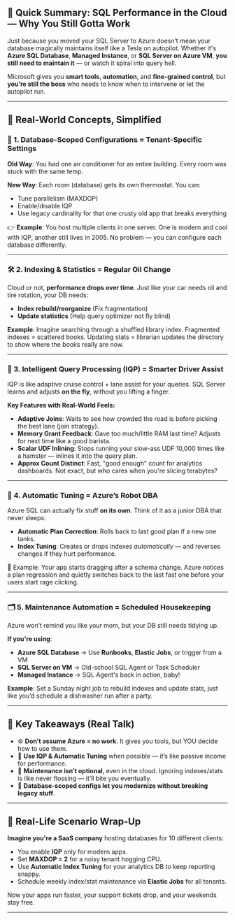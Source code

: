 ## 🚀 **Quick Summary: SQL Performance in the Cloud — Why You Still Gotta Work**

Just because you moved your SQL Server to Azure doesn’t mean your database magically maintains itself like a Tesla on autopilot. Whether it's **Azure SQL Database**, **Managed Instance**, or **SQL Server on Azure VM**, **you still need to maintain it** — or watch it spiral into query hell.

Microsoft gives you **smart tools**, **automation**, and **fine-grained control**, but **you’re still the boss** who needs to know when to intervene or let the autopilot run.

---

## 🔧 Real-World Concepts, Simplified

### 🏢 1. **Database-Scoped Configurations = Tenant-Specific Settings**

**Old Way**: You had one air conditioner for an entire building. Every room was stuck with the same temp.

**New Way**: Each room (database) gets its own thermostat. You can:

- Tune parallelism (MAXDOP)
- Enable/disable IQP
- Use legacy cardinality for that one crusty old app that breaks everything

👉 **Example**: You host multiple clients in one server. One is modern and cool with IQP, another still lives in 2005. No problem — you can configure each database differently.

---

### 🛠 2. **Indexing & Statistics = Regular Oil Change**

Cloud or not, **performance drops over time**. Just like your car needs oil and tire rotation, your DB needs:

- **Index rebuild/reorganize** (Fix fragmentation)
- **Update statistics** (Help query optimizer not fly blind)

**Example**: Imagine searching through a shuffled library index. Fragmented indexes = scattered books. Updating stats = librarian updates the directory to show where the books really are now.

---

### 🧠 3. **Intelligent Query Processing (IQP) = Smarter Driver Assist**

IQP is like adaptive cruise control + lane assist for your queries. SQL Server learns and adjusts **on the fly**, without you lifting a finger.

**Key Features with Real-World Feels:**

- **Adaptive Joins**: Waits to see how crowded the road is before picking the best lane (join strategy).
- **Memory Grant Feedback**: Gave too much/little RAM last time? Adjusts for next time like a good barista.
- **Scalar UDF Inlining**: Stops running your slow-ass UDF 10,000 times like a hamster — inlines it into the query plan.
- **Approx Count Distinct**: Fast, "good enough" count for analytics dashboards. Not exact, but who cares when you're slicing terabytes?

---

### 🤖 4. **Automatic Tuning = Azure’s Robot DBA**

Azure SQL can actually fix stuff **on its own**. Think of it as a junior DBA that never sleeps:

- **Automatic Plan Correction**: Rolls back to last good plan if a new one tanks.
- **Index Tuning**: Creates or drops indexes _automatically_ — and reverses changes if they hurt performance.

🧪 Example: Your app starts dragging after a schema change. Azure notices a plan regression and quietly switches back to the last fast one before your users start rage clicking.

---

### 🗂 5. **Maintenance Automation = Scheduled Housekeeping**

Azure won’t remind you like your mom, but your DB still needs tidying up.

**If you're using**:

- **Azure SQL Database** → Use **Runbooks**, **Elastic Jobs**, or trigger from a VM
- **SQL Server on VM** → Old-school SQL Agent or Task Scheduler
- **Managed Instance** → SQL Agent's back in action, baby!

**Example**: Set a Sunday night job to rebuild indexes and update stats, just like you’d schedule a dishwasher run after a party.

---

## 🎯 **Key Takeaways (Real Talk)**

- ⚙️ **Don’t assume Azure = no work**. It gives you tools, but YOU decide how to use them.
- 🧠 **Use IQP & Automatic Tuning** when possible — it’s like passive income for performance.
- 🧹 **Maintenance isn’t optional**, even in the cloud. Ignoring indexes/stats is like never flossing — it’ll bite you eventually.
- 🔬 **Database-scoped configs let you modernize without breaking legacy stuff**.

---

## 🧪 Real-Life Scenario Wrap-Up

**Imagine you're a SaaS company** hosting databases for 10 different clients:

- You enable **IQP** only for modern apps.
- Set **MAXDOP = 2** for a noisy tenant hogging CPU.
- Use **Automatic Index Tuning** for your analytics DB to keep reporting snappy.
- Schedule weekly index/stat maintenance via **Elastic Jobs** for all tenants.

Now your apps run faster, your support tickets drop, and your weekends stay free.

---
